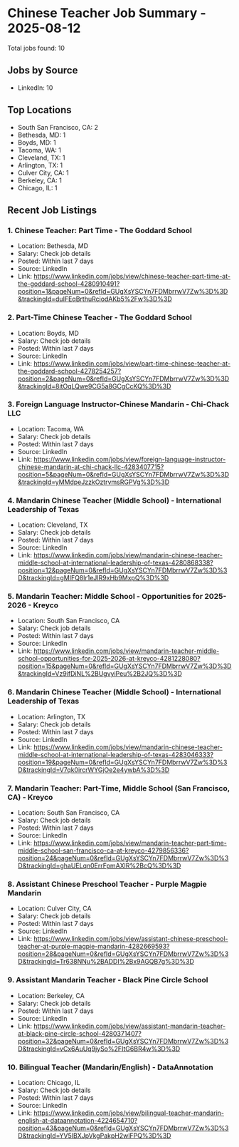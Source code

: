 # Chinese Teacher Job Summary - 2025-08-12

Total jobs found: 10

## Jobs by Source

- LinkedIn: 10

## Top Locations

- South San Francisco, CA: 2
- Bethesda, MD: 1
- Boyds, MD: 1
- Tacoma, WA: 1
- Cleveland, TX: 1
- Arlington, TX: 1
- Culver City, CA: 1
- Berkeley, CA: 1
- Chicago, IL: 1

## Recent Job Listings

### 1. Chinese Teacher: Part Time - The Goddard School
- Location: Bethesda, MD
- Salary: Check job details
- Posted: Within last 7 days
- Source: LinkedIn
- Link: https://www.linkedin.com/jobs/view/chinese-teacher-part-time-at-the-goddard-school-4280910491?position=1&pageNum=0&refId=GUgXsYSCYn7FDMbrrwV7Zw%3D%3D&trackingId=duIFEqBrthuRciodAKb5%2Fw%3D%3D

### 2. Part-Time Chinese Teacher - The Goddard School
- Location: Boyds, MD
- Salary: Check job details
- Posted: Within last 7 days
- Source: LinkedIn
- Link: https://www.linkedin.com/jobs/view/part-time-chinese-teacher-at-the-goddard-school-4278254257?position=2&pageNum=0&refId=GUgXsYSCYn7FDMbrrwV7Zw%3D%3D&trackingId=8itOqLQwe9CG5a8GCgCcKQ%3D%3D

### 3. Foreign Language Instructor-Chinese Mandarin - Chi-Chack LLC
- Location: Tacoma, WA
- Salary: Check job details
- Posted: Within last 7 days
- Source: LinkedIn
- Link: https://www.linkedin.com/jobs/view/foreign-language-instructor-chinese-mandarin-at-chi-chack-llc-4283407715?position=5&pageNum=0&refId=GUgXsYSCYn7FDMbrrwV7Zw%3D%3D&trackingId=yMMdpeJzzkOztrvmsRGPVg%3D%3D

### 4. Mandarin Chinese Teacher (Middle School) - International Leadership of Texas
- Location: Cleveland, TX
- Salary: Check job details
- Posted: Within last 7 days
- Source: LinkedIn
- Link: https://www.linkedin.com/jobs/view/mandarin-chinese-teacher-middle-school-at-international-leadership-of-texas-4280868338?position=12&pageNum=0&refId=GUgXsYSCYn7FDMbrrwV7Zw%3D%3D&trackingId=gMIFQ8lr1eJIR9xHb9MxpQ%3D%3D

### 5. Mandarin Teacher: Middle School - Opportunities for 2025-2026 - Kreyco
- Location: South San Francisco, CA
- Salary: Check job details
- Posted: Within last 7 days
- Source: LinkedIn
- Link: https://www.linkedin.com/jobs/view/mandarin-teacher-middle-school-opportunities-for-2025-2026-at-kreyco-4281228080?position=15&pageNum=0&refId=GUgXsYSCYn7FDMbrrwV7Zw%3D%3D&trackingId=Vz9ifDiNL%2BUgvyiPeu%2B2JQ%3D%3D

### 6. Mandarin Chinese Teacher (Middle School) - International Leadership of Texas
- Location: Arlington, TX
- Salary: Check job details
- Posted: Within last 7 days
- Source: LinkedIn
- Link: https://www.linkedin.com/jobs/view/mandarin-chinese-teacher-middle-school-at-international-leadership-of-texas-4283046333?position=19&pageNum=0&refId=GUgXsYSCYn7FDMbrrwV7Zw%3D%3D&trackingId=V7qk0ircrWYGjOe2e4ywbA%3D%3D

### 7. Mandarin Teacher: Part-Time, Middle School (San Francisco, CA) - Kreyco
- Location: South San Francisco, CA
- Salary: Check job details
- Posted: Within last 7 days
- Source: LinkedIn
- Link: https://www.linkedin.com/jobs/view/mandarin-teacher-part-time-middle-school-san-francisco-ca-at-kreyco-4279856336?position=24&pageNum=0&refId=GUgXsYSCYn7FDMbrrwV7Zw%3D%3D&trackingId=ghaUELqn0ErrFpmAXlR%2BcQ%3D%3D

### 8. Assistant Chinese Preschool Teacher - Purple Magpie Mandarin
- Location: Culver City, CA
- Salary: Check job details
- Posted: Within last 7 days
- Source: LinkedIn
- Link: https://www.linkedin.com/jobs/view/assistant-chinese-preschool-teacher-at-purple-magpie-mandarin-4282669593?position=28&pageNum=0&refId=GUgXsYSCYn7FDMbrrwV7Zw%3D%3D&trackingId=Tr638NNu%2BADDI%2Bx9AGQB7g%3D%3D

### 9. Assistant Mandarin Teacher - Black Pine Circle School
- Location: Berkeley, CA
- Salary: Check job details
- Posted: Within last 7 days
- Source: LinkedIn
- Link: https://www.linkedin.com/jobs/view/assistant-mandarin-teacher-at-black-pine-circle-school-4280371407?position=32&pageNum=0&refId=GUgXsYSCYn7FDMbrrwV7Zw%3D%3D&trackingId=vCx6AuUq9jySo%2FItG6BR4w%3D%3D

### 10. Bilingual Teacher (Mandarin/English) - DataAnnotation
- Location: Chicago, IL
- Salary: Check job details
- Posted: Within last 7 days
- Source: LinkedIn
- Link: https://www.linkedin.com/jobs/view/bilingual-teacher-mandarin-english-at-dataannotation-4224654710?position=43&pageNum=0&refId=GUgXsYSCYn7FDMbrrwV7Zw%3D%3D&trackingId=YV5IBXJpVkgPakpH2wlFPQ%3D%3D

